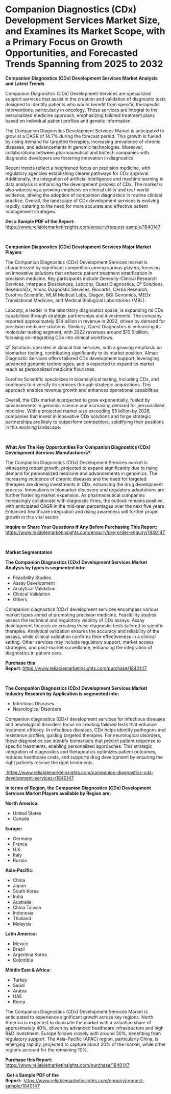 <p><h1>Companion Diagnostics (CDx) Development Services Market Size, and Examines its Market Scope, with a Primary Focus on Growth Opportunities, and Forecasted Trends Spanning from 2025 to 2032</h1></p><p><strong>Companion Diagnostics (CDx) Development Services Market Analysis and Latest Trends</strong></p>
<p><p>Companion Diagnostics (CDx) Development Services are specialized support services that assist in the creation and validation of diagnostic tests designed to identify patients who would benefit from specific therapeutic interventions, particularly in oncology. These services are integral to the personalized medicine approach, emphasizing tailored treatment plans based on individual patient profiles and genetic information.</p><p>The Companion Diagnostics Development Services Market is anticipated to grow at a CAGR of 14.7% during the forecast period. This growth is fueled by rising demand for targeted therapies, increasing prevalence of chronic diseases, and advancements in genomic technologies. Moreover, collaborations between pharmaceutical and biotech companies with diagnostic developers are fostering innovation in diagnostics.</p><p>Recent trends reflect a heightened focus on precision medicine, with regulatory agencies establishing clearer pathways for CDx approval. Additionally, the integration of artificial intelligence and machine learning in data analysis is enhancing the development process of CDx. The market is also witnessing a growing emphasis on clinical utility and real-world evidence, driving the adoption of companion diagnostics in routine clinical practice. Overall, the landscape of CDx development services is evolving rapidly, catering to the need for more accurate and effective patient management strategies.</p></p>
<p><strong>Get a Sample PDF of the Report:&nbsp;</strong> <a href="https://www.reliablemarketinsights.com/enquiry/request-sample/1840147?utm_campaign=2535&utm_medium=2&utm_source=Github&utm_content=ia&utm_term=14042025&utm_id=companion-diagnostics-cdx-development-services">https://www.reliablemarketinsights.com/enquiry/request-sample/1840147</a></p>
<p>&nbsp;</p>
<p><strong>Companion Diagnostics (CDx) Development Services Major Market Players</strong></p>
<p><p>The Companion Diagnostics (CDx) Development Services market is characterized by significant competition among various players, focusing on innovative solutions that enhance patient treatment stratification in precision medicine. Key participants include Geneuity-Clinical Research Services, Interpace Biosciences, Labcorp, Quest Diagnostics, Q² Solutions, ResearchDx, Almac Diagnostic Services, Biocartis, Cerba Research, Eurofins Scientific, MLM Medical Labs, Qiagen, BGI Genomics, MEDx Translational Medicine, and Medical Biological Laboratories (MBL).</p><p>Labcorp, a leader in the laboratory diagnostics space, is expanding its CDx capabilities through strategic partnerships and investments. The company reported approximately $14 billion in revenue in 2022, driven by demand for precision medicine solutions. Similarly, Quest Diagnostics is enhancing its molecular testing segment, with 2022 revenues around $10.5 billion, focusing on integrating CDx into clinical workflows.</p><p>Q² Solutions operates in clinical trial services, with a growing emphasis on biomarker testing, contributing significantly to its market position. Almac Diagnostic Services offers tailored CDx development support, leveraging advanced genomic technologies, and is expected to expand its market reach as personalized medicine flourishes.</p><p>Eurofins Scientific specializes in bioanalytical testing, including CDx, and continues to diversify its services through strategic acquisitions. This approach enables revenue growth and enhances operational capabilities.</p><p>Overall, the CDx market is projected to grow exponentially, fueled by advancements in genomic science and increasing demand for personalized medicine. With a projected market size exceeding $5 billion by 2026, companies that invest in innovative CDx solutions and forge strategic partnerships are likely to outperform competitors, solidifying their positions in this evolving landscape.</p></p>
<p>&nbsp;</p>
<p><strong>What Are The Key Opportunities For Companion Diagnostics (CDx) Development Services Manufacturers?</strong></p>
<p><p>The Companion Diagnostics (CDx) Development Services market is witnessing robust growth, projected to expand significantly due to rising demand for personalized medicine and advancements in genomics. The increasing incidence of chronic diseases and the need for targeted therapies are driving investments in CDx, enhancing the drug development process. Innovations in biomarker discovery and regulatory adaptations are further fostering market expansion. As pharmaceutical companies increasingly collaborate with diagnostic firms, the outlook remains positive, with anticipated CAGR in the mid-teen percentages over the next five years. Enhanced healthcare integration and rising awareness will further propel growth in this vital sector.</p></p>
<p><strong>Inquire or Share Your Questions If Any Before Purchasing This Report:</strong> <a href="https://www.reliablemarketinsights.com/enquiry/pre-order-enquiry/1840147?utm_campaign=2535&utm_medium=2&utm_source=Github&utm_content=ia&utm_term=14042025&utm_id=companion-diagnostics-cdx-development-services">https://www.reliablemarketinsights.com/enquiry/pre-order-enquiry/1840147</a></p>
<p>&nbsp;</p>
<p><strong>Market Segmentation</strong></p>
<p><strong>The Companion Diagnostics (CDx) Development Services Market Analysis by types is segmented into:</strong></p>
<p><ul><li>Feasibility Studies</li><li>Assay Development</li><li>Analytical Validation</li><li>Clinical Validation</li><li>Others</li></ul></p>
<p><p>Companion diagnostics (CDx) development services encompass various market types aimed at promoting precision medicine. Feasibility studies assess the technical and regulatory viability of CDx assays. Assay development focuses on creating these diagnostic tests tailored to specific therapies. Analytical validation ensures the accuracy and reliability of the assays, while clinical validation confirms their effectiveness in a clinical setting. Other services may include regulatory support, market access strategies, and post-market surveillance, enhancing the integration of diagnostics in patient care.</p></p>
<p><strong>Purchase this Report:&nbsp;</strong><a href="https://www.reliablemarketinsights.com/purchase/1840147?utm_campaign=2535&utm_medium=2&utm_source=Github&utm_content=ia&utm_term=14042025&utm_id=companion-diagnostics-cdx-development-services">https://www.reliablemarketinsights.com/purchase/1840147</a></p>
<p>&nbsp;</p>
<p><strong>The Companion Diagnostics (CDx) Development Services Market Industry Research by Application is segmented into:</strong></p>
<p><ul><li>Infectious Diseases</li><li>Neurological Disorders</li></ul></p>
<p><p>Companion diagnostics (CDx) development services for infectious diseases and neurological disorders focus on creating tailored tests that enhance treatment efficacy. In infectious diseases, CDx helps identify pathogens and resistance profiles, guiding targeted therapies. For neurological disorders, these diagnostics can identify biomarkers that predict patient response to specific treatments, enabling personalized approaches. This strategic integration of diagnostics and therapeutics optimizes patient outcomes, reduces healthcare costs, and supports drug development by ensuring the right patients receive the right treatments.</p></p>
<p><a href="https://www.reliablemarketinsights.com/companion-diagnostics-cdx-development-services-r1840147?utm_campaign=2535&utm_medium=2&utm_source=Github&utm_content=ia&utm_term=14042025&utm_id=companion-diagnostics-cdx-development-services">&nbsp;https://www.reliablemarketinsights.com/companion-diagnostics-cdx-development-services-r1840147</a></p>
<p><strong>In terms of Region, the Companion Diagnostics (CDx) Development Services Market Players available by Region are:</strong></p>
<p>
    <p> <strong> North America: </strong>
        <ul>
            <li>United States</li>
            <li>Canada</li>
        </ul>
        </p> 
    <p> <strong> Europe: </strong>
        <ul>
            <li>Germany</li>
            <li>France</li>
            <li>U.K.</li>
            <li>Italy</li>
            <li>Russia</li>
        </ul>
        </p> 
    <p> <strong> Asia-Pacific: </strong>
        <ul>
            <li>China</li>
            <li>Japan</li>
            <li>South Korea</li>
            <li>India</li>
            <li>Australia</li>
            <li>China Taiwan</li>
            <li>Indonesia</li>
            <li>Thailand</li>
            <li>Malaysia</li>
        </ul>
        </p> 
    <p> <strong> Latin America: </strong>
        <ul>
            <li>Mexico</li>
            <li>Brazil</li>
            <li>Argentina Korea</li>
            <li>Colombia</li>
        </ul>
        </p> 
    <p> <strong> Middle East & Africa: </strong>
        <ul>
            <li>Turkey</li>
            <li>Saudi</li>
            <li>Arabia</li>
            <li>UAE</li>
            <li>Korea</li>
        </ul>
    </p>
    </p>
<p><p>The Companion Diagnostics (CDx) Development Services Market is anticipated to experience significant growth across key regions. North America is expected to dominate the market with a valuation share of approximately 40%, driven by advanced healthcare infrastructure and high R&D investment. Europe follows closely with around 30%, benefiting from regulatory support. The Asia-Pacific (APAC) region, particularly China, is emerging rapidly, projected to capture about 20% of the market, while other regions account for the remaining 10%.</p></p>
<p><strong>Purchase this Report: </strong><a href="https://www.reliablemarketinsights.com/purchase/1840147?utm_campaign=2535&utm_medium=2&utm_source=Github&utm_content=ia&utm_term=14042025&utm_id=companion-diagnostics-cdx-development-services">https://www.reliablemarketinsights.com/purchase/1840147</a></p>
<p>&nbsp;<strong>Get a Sample PDF of the Report:&nbsp;&nbsp;</strong><a href="https://www.reliablemarketinsights.com/enquiry/request-sample/1840147?utm_campaign=2535&utm_medium=2&utm_source=Github&utm_content=ia&utm_term=14042025&utm_id=companion-diagnostics-cdx-development-services">https://www.reliablemarketinsights.com/enquiry/request-sample/1840147</a></p>
<p><strong></strong></p>
<p><p></p><p></p><p></p></p>